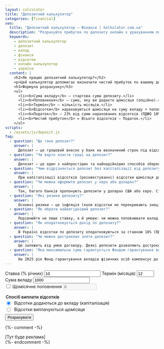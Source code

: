 ```yaml
---
layout: calculator
title: "Депозитний калькулятор"
categories: [financial]
seo:
  title: "Депозитний калькулятор — Фінанси | kalkulator.com.ua"
  description: "Розрахуйте прибуток по депозиту онлайн з урахуванням податків (ПДФО 18% + військовий збір 5%) в 2025 році. Підтримка щомісячного поповнення та вибору способу виплати відсотків."
  keywords:
    - депозитний калькулятор
    - депозит
    - вклад
    - фінанси
    - відсотки
    - онлайн калькулятор
    - україна
  content: |
    <h2>Як працює депозитний калькулятор?</h2>
    <p>Цей калькулятор допомагає визначити чистий прибуток по вашому депозиту з урахуванням податків у 2025 році: ПДФО 18% та військовий збір 5% від суми відсотків (разом 23%). Ви можете врахувати щомісячне поповнення, а також обрати спосіб виплати відсотків: щомісячно чи з капіталізацією.</p>
    <h3>Формула розрахунку</h3>
    <ul>
      <li><b>Сума вкладу</b> — стартова сума депозиту.</li>
      <li><b>Поповнення</b> — сума, яку ви додаєте щомісяця (опційно).</li>
      <li><b>Термін</b> — кількість місяців.</li>
      <li><b>Відсотки</b> нараховуються щомісяця на суму вкладу + поповнення (з капіталізацією) або виплачуються окремо без капіталізації.</li>
      <li><b>Податок</b> — 23% від суми нарахованих відсотків (ПДФО 18% + військовий збір 5%).</li>
      <li><b>Чистий прибуток</b> = Всього відсотків – Податок.</li>
    </ul>
scripts:
  - /assets/js/deposit.js
faq:
  - question: "Що таке депозит?"
    answer: |
      Депозит — це грошовий внесок у банк на визначений строк під відсотки. Ви передаєте банку свої кошти, а банк виплачує вам відсотки за користування цими грошима. По завершенню строку ви отримуєте назад вклад і нараховані відсотки.
  - question: "Чи варто класти гроші на депозит?"
    answer: |
      Депозит — це один з найпростіших та найнадійніших способів зберегти і примножити свої заощадження. Ви отримуєте фіксований дохід, а гроші захищені Фондом гарантування вкладів (до певної суми). Проте дохідність зазвичай нижча, ніж у інвестицій, і є ризик інфляції.
  - question: "Чим відрізняється депозит без капіталізації від депозиту з капіталізацією?"
    answer: |
      При капіталізації відсотків (реінвестуванні) відсотки щомісяця додаються до суми вкладу, і надалі відсотки нараховуються вже на більшу суму — так зростає прибуток (ефект складних відсотків). Без капіталізації відсотки виплачуються окремо (на картку/рахунок), і нараховуються лише на початкову суму вкладу.
  - question: "Чи можна оформити депозит у євро або доларах?"
    answer: |
      Так, багато банків пропонують депозити у доларах США або євро. Ставки по валютних депозитах зазвичай нижчі, ніж по гривневих, але такі вклади допомагають захистити заощадження від девальвації.
  - question: "Які ризики депозиту?"
    answer: |
      Основні ризики — це інфляція (коли відсотки не перекривають знецінення грошей), банкрутство банку (але в Україні діє Фонд гарантування вкладів — до 200 тисяч грн на одного вкладника), та валютний ризик для валютних вкладів. Також варто враховувати податки.
  - question: "Як обрати найвигідніший депозит?"
    answer: |
      Порівнюйте не лише ставку, а й умови: чи можна поповнювати вклад, чи є дострокове зняття, як часто нараховуються відсотки, чи діє капіталізація. Звертайте увагу на надійність банку та відгуки клієнтів.
  - question: "Як оподатковується дохід по депозиту?"
    answer: |
      В Україні відсотки по депозиту оподатковуються за ставкою 18% (ПДФО) + 5% військовий збір, разом 23%. Калькулятор враховує ці податки автоматично при розрахунку чистого прибутку.
  - question: "Чи можна достроково зняти депозит?"
    answer: |
      Це залежить від умов договору. Деякі депозити дозволяють дострокове зняття, але часто з меншими відсотками або без них. Завжди уточнюйте умови у банку перед відкриттям вкладу.
  - question: "Яка максимальна сума гарантується Фондом гарантування вкладів?"
    answer: |
      На 2025 рік Фонд гарантування вкладів фізичних осіб компенсує до 200 000 грн по одному банку на одного вкладника. Для валютних вкладів компенсація виплачується у гривні за курсом НБУ на день настання випадку.
---
```


<form id="deposit-form" autocomplete="off">
  <label>
    Ставка (% річних)
    <input type="number" id="deposit-rate" required min="0" step="0.01" value="10">
  </label>
  <label>
    Термін (місяців)
    <input type="number" id="deposit-months" required min="1" max="36" value="12">
  </label>
  <label>
    Сума вкладу
    <input type="number" id="deposit-amount" required min="0" step="100" value="1000">
  </label>
  <div>
    <label>
      <input type="checkbox" id="deposit-replenish-enable">
      Щомісячне поповнення
    </label>
    <input type="number" id="deposit-replenish" min="0" step="100" value="0" style="max-width:110px;" disabled>
  </div>
  <fieldset style="border: none; padding: 0; margin: 1em 0 0.5em 0;">
    <legend style="font-size:1em;font-weight:600;margin-bottom:0.2em;">Спосіб виплати відсотків</legend>
    <div style="display: flex; flex-direction: column; gap: 0.3em;">
      <label style="display:flex; align-items:center; gap:0.6em;">
        <input type="radio" name="deposit-payout" value="capitalize" checked>
        Відсотки додаються до вкладу (капіталізація)
      </label>
      <label style="display:flex; align-items:center; gap:0.6em;">
        <input type="radio" name="deposit-payout" value="monthly">
        Відсотки виплачуються щомісяця
      </label>
    </div>
  </fieldset>
  <button type="submit">Розрахувати</button>
</form>
<div id="deposit-result" class="result"></div>

{%- comment -%}
<div class="ads">
  [Тут буде реклама]
</div>
{%- endcomment -%}
